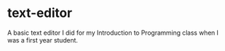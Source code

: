 # text-editor
A basic text editor I did for my Introduction to Programming class when I was a first year student.
